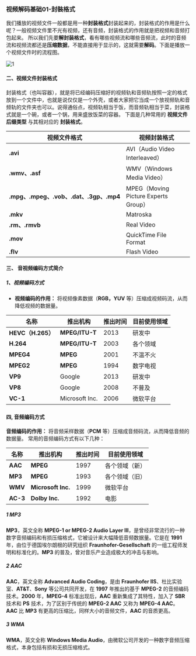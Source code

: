 ### 视频解码基础01-封裝格式

​		我们播放的视频文件一般都是用一种**封装格式**封装起来的，封装格式的作用是什么呢？一般视频文件里不光有视频，还有音频，封装格式的作用就是把视频和音频打包起来。 所以我们先要**解封装格式**，看有哪些视频流和哪些音频流，此时的音频流和视频流都还是**压缩数据**，不能直接用于显示的，这就需要**解码**。下面是播放一个视频文件时的流程图。

![1](C:/Users/Administrator/Desktop/mediacodec/img/4.png)





#### 二、视频文件封装格式

封装格式（也叫容器），就是将已经编码压缩好的视频轨和音频轨按照一定的格式放到一个文件中，也就是说仅仅是一个外壳，或者大家把它当成一个放视频轨和音频轨的文件夹也可以。说得通俗点，视频轨相当于饭，而音频轨相当于菜，封装格式就是一个碗，或者一个锅，用来盛放饭菜的容器。 下面是几种常用的 **视频文件后缀类型** 与其相对应的 **封装格式**。

| 视频文件格式                            | 视频封装格式                         |
| --------------------------------------- | ------------------------------------ |
| **.avi**                                | AVI（Audio Video Interleaved）       |
| **.wmv、.asf**                          | WMV（Windows Media Video）           |
| **.mpg、.mpeg、.vob、.dat、.3gp、.mp4** | MPEG（Moving Picture Experts Group） |
| **.mkv**                                | Matroska                             |
| **.rm、.rmvb**                          | Real Video                           |
| **.mov**                                | QuickTime File Format                |
| **.flv**                                | Flash Video                          |

 

#### 三、 音视频编码方式简介

##### 1、视频编码方式

- **视频编码的作用：** 将视频像素数据（**RGB，YUV** 等）压缩成视频码流，从而降低视频的数据量。

| 名称              | 推出机构       | 推出时间 | 目前使用领域 |
| ----------------- | -------------- | -------- | ------------ |
| **HEVC（H.265）** | **MPEG/ITU-T** | 2013     | 研发中       |
| **H.264**         | **MPEG/ITU-T** | 2003     | 各个领域     |
| **MPEG4**         | **MPEG**       | 2001     | 不温不火     |
| **MPEG2**         | **MPEG**       | 1994     | 数字电视     |
| **VP9**           | Google         | 2013     | 研发中       |
| **VP8**           | Google         | 2008     | 不普及       |
| **VC-1**          | Microsoft Inc. | 2006     | 微软平台     |

### 

#### 四, 音频编码方式

**音频编码的作用：** 将音频采样数据（**PCM** 等）压缩成音频码流，从而降低音频的数据量。 常用的音频编码方式有以下几种：

| 名称     | 推出机构           | 推出时间 | 目前使用领域   |
| -------- | ------------------ | -------- | -------------- |
| **AAC**  | **MPEG**           | 1997     | 各个领域（新） |
| **MP3**  | **MPEG**           | 1993     | 各个领域（旧） |
| **WMV**  | **Microsoft Inc.** | 1999     | 微软平台       |
| **AC-3** | **Dolby Inc.**     | 1992     | 电影           |



##### 1  MP3

**MP3**，英文全称 **MPEG-1 or MPEG-2 Audio Layer III**，是曾经非常流行的一种数字音频编码和有损压缩格式，它被设计来大幅降低音频数据量。它是在 **1991** 年，由位于德国埃尔朗根的研究组织 **Fraunhofer-Gesellschaft** 的一组工程师发明和标准化的。**MP3** 的普及，曾对音乐产业造成极大的冲击与影响。

##### 2 AAC

**AAC**，英文全称 **Advanced Audio Coding**，是由 **Fraunhofer IIS**、杜比实验室、**AT&T**、**Sony** 等公司共同开发，在 **1997** 年推出的基于 **MPEG-2** 的音频编码技术。**2000** 年，**MPEG-4** 标准出现后，**AAC** 重新集成了其特性，加入了 **SBR** 技术和 **PS** 技术，为了区别于传统的 **MPEG-2 AAC** 又称为 **MPEG-4 AAC**。 **AAC** 比 **MP3** 有更高的压缩比，同样大小的音频文件，**AAC** 的音质更高。

##### 3 WMA

**WMA**，英文全称 **Windows Media Audio**，由微软公司开发的一种数字音频压缩格式，本身包括有损和无损压缩格式。

 
